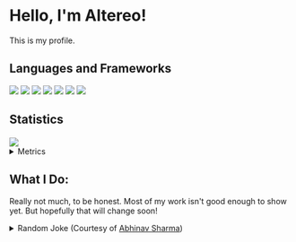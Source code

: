 # Hello, I'm Altereo!
 This is my profile.
 
## Languages and Frameworks
 <span>
  	<img src="https://img.shields.io/badge/node.js%20-%2343853D.svg?&style=for-the-badge&logo=node.js&logoColor=white"/>
   <img src="https://img.shields.io/badge/javascript%20-%23323330.svg?&style=for-the-badge&logo=javascript&logoColor=%23F7DF1E"/>
   <img src="https://img.shields.io/badge/css3%20-%231572B6.svg?&style=for-the-badge&logo=css3&logoColor=white"/>
   <img src="https://img.shields.io/badge/python%20-%2314354C.svg?&style=for-the-badge&logo=python&logoColor=white"/>
   <img src="https://img.shields.io/badge/shell_script%20-%23121011.svg?&style=for-the-badge&logo=gnu-bash&logoColor=white"/>
 </span>
 <span>
   <img src="https://img.shields.io/badge/react%20-%2320232a.svg?&style=for-the-badge&logo=react&logoColor=%2361DAFB"/>
   <img src="https://img.shields.io/badge/jquery%20-%230769AD.svg?&style=for-the-badge&logo=jquery&logoColor=white"/>
 </span>
 
## Statistics
 <a href="https://github.com/anuraghazra/github-readme-stats">
  <img align="center" src="https://github-readme-stats.vercel.app/api?username=altereo&count_private=true&show_icons=true" />
 </a>


<details>
 <summary>
  Metrics
 </summary>
 
<!--START_SECTION:waka-->
![Code Time](http://img.shields.io/badge/Code%20Time-53%20hrs%2016%20mins-blue)

**🐱 My GitHub Data** 

> 🏆 19 Contributions in the Year 2022
 > 
> 📦 628.5 kB Used in GitHub's Storage 
 > 
> 🚫 Not Opted to Hire
 > 
> 📜 13 Public Repositories 
 > 
> 🔑 22 Private Repositories  
 > 
**I'm a Night 🦉** 

```text
🌞 Morning    3 commits      ███░░░░░░░░░░░░░░░░░░░░░░   12.0% 
🌆 Daytime    4 commits      ████░░░░░░░░░░░░░░░░░░░░░   16.0% 
🌃 Evening    18 commits     ██████████████████░░░░░░░   72.0% 
🌙 Night      0 commits      ░░░░░░░░░░░░░░░░░░░░░░░░░   0.0%

```
📅 **I'm Most Productive on Friday** 

```text
Monday       0 commits      ░░░░░░░░░░░░░░░░░░░░░░░░░   0.0% 
Tuesday      7 commits      ███████░░░░░░░░░░░░░░░░░░   28.0% 
Wednesday    1 commits      █░░░░░░░░░░░░░░░░░░░░░░░░   4.0% 
Thursday     5 commits      █████░░░░░░░░░░░░░░░░░░░░   20.0% 
Friday       9 commits      █████████░░░░░░░░░░░░░░░░   36.0% 
Saturday     3 commits      ███░░░░░░░░░░░░░░░░░░░░░░   12.0% 
Sunday       0 commits      ░░░░░░░░░░░░░░░░░░░░░░░░░   0.0%

```


📊 **This Week I Spent My Time On** 

```text
⌚︎ Time Zone: Australia/Darwin

💬 Programming Languages: 
C                        1 hr 32 mins        █████████████████████████   100.0%

🔥 Editors: 
Atom                     1 hr 32 mins        █████████████████████████   100.0%

🐱‍💻 Projects: 
T2_Proj                  1 hr 32 mins        █████████████████████████   100.0%

💻 Operating System: 
Windows                  1 hr 32 mins        █████████████████████████   100.0%

```

**I Mostly Code in JavaScript** 

```text
JavaScript               15 repos            ███████████████░░░░░░░░░░   62.5% 
C#                       5 repos             █████░░░░░░░░░░░░░░░░░░░░   20.83% 
Python                   2 repos             ██░░░░░░░░░░░░░░░░░░░░░░░   8.33% 
HTML                     2 repos             ██░░░░░░░░░░░░░░░░░░░░░░░   8.33%

```


**Timeline**

![Chart not found](https://raw.githubusercontent.com/altereo/altereo/master/charts/bar_graph.png) 


 Last Updated on 10/10/2022 19:03:10 UTC
<!--END_SECTION:waka-->
</details>

## What I Do:
 Really not much, to be honest. Most of my work isn't good enough to show yet. But hopefully that will change soon!

<details>
 <summary>
  Random Joke (Courtesy of <a href=https://github.com/ABSphreak/readme-jokes>Abhinav Sharma</a>)
 </summary>
 <img src="https://readme-jokes.vercel.app/api" alt="Jokes Card" />
</details>
